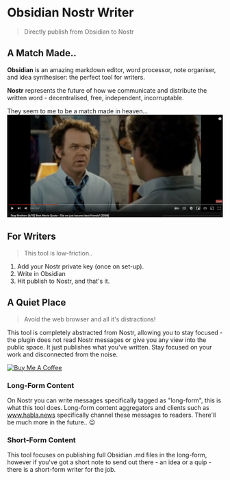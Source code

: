 # Obsidian Nostr Writer
> Directly publish from Obsidian to Nostr 

## A Match Made..
**Obsidian** is an amazing markdown editor, word processor, note organiser, and idea synthesiser: the perfect tool for writers. 

**Nostr** represents the future of how we communicate and distribute the written word - decentralised, free, independent, incorruptable. 

They seem to me to be a match made in heaven...
[![Did We Just Become Best Friends?](./docs/stepbros.png)](https://www.youtube.com/watch?v=3-ZUDtaGf3I)

## For Writers
> This tool is low-friction..
1. Add your Nostr private key (once on set-up).
2. Write in Obsidian
3. Hit publish to Nostr, and that's it. 

## A Quiet Place
> Avoid the web browser and all it's distractions!

This tool is completely abstracted from Nostr, allowing you to stay focused - the plugin does not read Nostr messages or give you any view into the public space. It just publishes what you've written. Stay focused on your work and disconnected from the noise. 

<a href="https://www.buymeacoffee.com/jamesmagoo" target="_blank"><img src="https://cdn.buymeacoffee.com/buttons/v2/default-yellow.png" alt="Buy Me A Coffee" style="height: 60px !important;width: 217px !important;" ></a>

### Long-Form Content
On Nostr you can write messages specifically tagged as "long-form", this is what this tool does. Long-form content aggregators and clients such as www.habla.news specifically channel these messages to readers. There'll be much more in the future.. 😉

### Short-Form Content
This tool focuses on publishing full Obsidian .md files in the long-form, however if you've got a short note to send out there - an idea or a quip - there is a short-form writer for the job. 